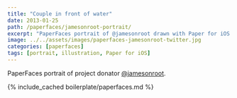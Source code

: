 ```yaml
---
title: "Couple in front of water"
date: 2013-01-25
path: /paperfaces/jamesonroot-portrait/
excerpt: "PaperFaces portrait of @jamesonroot drawn with Paper for iOS on an iPad."
image: ../../assets/images/paperfaces-jamesonroot-twitter.jpg
categories: [paperfaces]
tags: [portrait, illustration, Paper for iOS]
---
```


PaperFaces portrait of project donator [@jamesonroot](https://twitter.com/jamesonroot).

{% include_cached boilerplate/paperfaces.md %}
